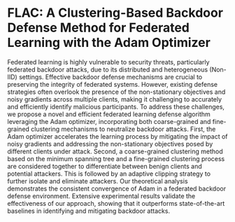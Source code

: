 # FLAC: A Clustering-Based Backdoor Defense Method for Federated Learning with the Adam Optimizer
Federated learning is highly vulnerable to security threats, particularly federated backdoor attacks, due to its distributed and heterogeneous (Non-IID) settings. Effective backdoor defense mechanisms are crucial to preserving the integrity of federated systems. However, existing defense strategies often overlook the presence of the non-stationary objectives and noisy gradients across multiple clients, making it challenging to accurately and efficiently identify malicious participants. To address these challenges, we propose a novel and efficient federated learning defense algorithm leveraging the Adam optimizer, incorporating both coarse-grained and fine-grained clustering mechanisms to neutralize backdoor attacks. First, the Adam optimizer accelerates the learning process by mitigating the impact of noisy gradients and addressing the non-stationary objectives posed by different clients under attack. Second, a coarse-grained clustering method based on the minimum spanning tree and a fine-grained clustering process are considered together to differentiate between benign clients and potential attackers. This is followed by an adaptive clipping strategy to further isolate and eliminate attackers. Our theoretical analysis demonstrates the consistent convergence of Adam in a federated backdoor defense environment. Extensive experimental results validate the effectiveness of our approach, showing that it outperforms state-of-the-art baselines in identifying and mitigating backdoor attacks.
